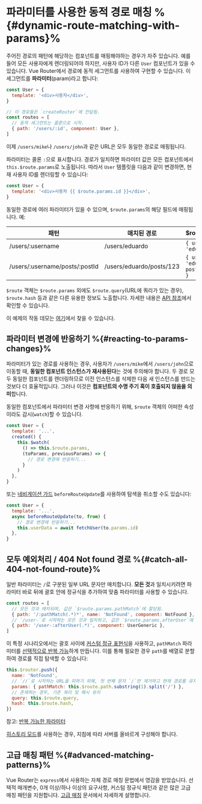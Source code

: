 # 파라미터를 사용한 동적 경로 매칭 %{#dynamic-route-matching-with-params}%

<VueSchoolLink
href="https://vueschool.io/lessons/dynamic-routes"
title="Learn about dynamic route matching with params"
/>

주어진 경로의 패턴에 해당하는 컴포넌트를 매핑해야하는 경우가 자주 있습니다. 예를 들어 모든 사용자에게 렌더링되어야 하지만, 사용자 ID가 다른 `User` 컴포넌트가 있을 수 있습니다. Vue Router에서 경로에 동적 세그먼트를 사용하여 구현할 수 있습니다. 이 세그먼트를 **파라미터**(param)라고 합니다:

```js
const User = {
  template: '<div>사용자</div>',
}

// 이 경로들은 `createRouter`에 전달됨.
const routes = [
  // 동적 세그먼트는 콜론으로 시작.
  { path: '/users/:id', component: User },
]
```

이제 `/users/mike`나 `/users/john`과 같은 URL은 모두 동일한 경로로 매핑됩니다.

파라미터는 콜론 `:`으로 표시합니다. 경로가 일치하면 파라미터 값은 모든 컴포넌트에서 `this.$route.params`로 노출됩니다. 따라서 `User` 템플릿을 다음과 같이 변경하면, 현재 사용자 ID를 렌더링할 수 있습니다:

```js
const User = {
  template: '<div>사용자 {{ $route.params.id }}</div>',
}
```

동일한 경로에 여러 파라미터가 있을 수 있으며, `$route.params`의 해당 필드에 매핑됩니다. 예:

| 패턴                            | 매치된 경로               | \$route.params                           |
|--------------------------------|--------------------------| ---------------------------------------- |
| /users/:username               | /users/eduardo           | `{ username: 'eduardo' }`                |
| /users/:username/posts/:postId | /users/eduardo/posts/123 | `{ username: 'eduardo', postId: '123' }` |

`$route` 객체는 `$route.params` 외에도 `$route.query`(URL에 쿼리가 있는 경우), `$route.hash` 등과 같은 다른 유용한 정보도 노출합니다. 자세한 내용은 [API 참조](/api/interfaces/RouteLocationNormalized.html)에서 확인할 수 있습니다.

이 예제의 작동 데모는 [여기](https://codesandbox.io/s/route-params-vue-router-examples-mlb14?from-embed&initialpath=%2Fusers%2Feduardo%2Fposts%2F1)에서 찾을 수 있습니다.

<!-- <iframe
  src="https://codesandbox.io/embed//route-params-vue-router-examples-mlb14?fontsize=14&theme=light&view=preview&initialpath=%2Fusers%2Feduardo%2Fposts%2F1"
  style="width:100%; height:500px; border:0; border-radius: 4px; overflow:hidden;"
  title="Route Params example"
  allow="accelerometer; ambient-light-sensor; camera; encrypted-media; geolocation; gyroscope; hid; microphone; midi; payment; usb; vr; xr-spatial-tracking"
  sandbox="allow-forms allow-modals allow-popups allow-presentation allow-same-origin allow-scripts"
></iframe> -->

## 파라미터 변경에 반응하기 %{#reacting-to-params-changes}%

<VueSchoolLink
href="https://vueschool.io/lessons/reacting-to-param-changes"
title="Learn how to react to param changes"
/>

파라미터가 있는 경로를 사용하는 경우, 사용자가 `/users/mike`에서 `/users/john`으로 이동할 때, **동일한 컴포넌트 인스턴스가 재사용된다**는 것에 주의해야 합니다. 두 경로 모두 동일한 컴포넌트를 렌더링하므로 이전 인스턴스를 삭제한 다음 새 인스턴스를 만드는 것보다 더 효율적입니다. 그러나 이것은 **컴포넌트의 수명 주기 훅이 호출되지 않음을 의미**합니다.

동일한 컴포넌트에서 파라미터 변경 사항에 반응하기 위해, `$route` 객체의 어떠한 속성이라도 감시(`watch`)할 수 있습니다.

```js
const User = {
  template: '...',
  created() {
    this.$watch(
      () => this.$route.params,
      (toParams, previousParams) => {
        // 경로 변경에 반응하기...
      }
    )
  },
}
```

또는 [네비게이션 가드](../advanced/navigation-guards.md) `beforeRouteUpdate`를 사용하여 탐색을 취소할 수도 있습니다:

```js
const User = {
  template: '...',
  async beforeRouteUpdate(to, from) {
    // 경로 변경에 반응하기...
    this.userData = await fetchUser(to.params.id)
  },
}
```

## 모두 예외처리 / 404 Not found 경로 %{#catch-all-404-not-found-route}%

<VueSchoolLink
href="https://vueschool.io/lessons/404-not-found-page"
title="Learn how to make a catch all/404 not found route"
/>

일반 파라미터는 `/`로 구분된 일부 URL 문자만 매치합니다. **모든 것**과 일치시키려면 파라미터 바로 뒤에 괄호 안에 정규식을 추가하여 맞춤 파라미터를 사용할 수 있습니다.

```js
const routes = [
  // 모든 것과 매치되며, 값은 `$route.params.pathMatch`에 할당됨.
  { path: '/:pathMatch(.*)*', name: 'NotFound', component: NotFound },
  // `/user-`로 시작하는 모든 것과 일치하고, 값은 `$route.params.afterUser`에 할당됨.
  { path: '/user-:afterUser(.*)', component: UserGeneric },
]
```

이 특정 시나리오에서는 괄호 사이에 [커스텀 정규 표현식](route-matching-syntax.md#custom-regexp-in-params)을 사용하고, `pathMatch` 파라미터를 [선택적으로 반복 가능](route-matching-syntax.md#optional-parameters)하게 만듭니다. 이를 통해 필요한 경우 `path`를 배열로 분할하여 경로를 직접 탐색할 수 있습니다:

```js
this.$router.push({
  name: 'NotFound',
  // `//`로 시작하는 URL을 피하기 위해, 첫 번째 문자 `/`만 제거하고 현재 경로를 유지
  params: { pathMatch: this.$route.path.substring(1).split('/') },
  // 존재하는 경우, 기존 쿼리 및 해시 유지
  query: this.$route.query,
  hash: this.$route.hash,
})
```

참고: [반복 가능한 파라미터](route-matching-syntax.md#Repeatable-params)

[히스토리 모드](history-mode.md)를 사용하는 경우, 지침에 따라 서버를 올바르게 구성해야 합니다.

## 고급 매칭 패턴 %{#advanced-matching-patterns}%

Vue Router는 `express`에서 사용하는 자체 경로 매칭 문법에서 영감을 받았습니다. 선택적 매개변수, 0개 이상/하나 이상의 요구사항, 커스텀 정규식 패턴과 같은 많은 고급 매칭 패턴을 지원합니다. [고급 매칭](route-matching-syntax.md) 문서에서 자세하게 설명합니다.
